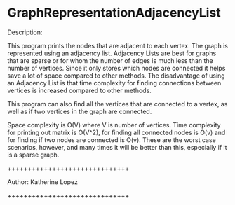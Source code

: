 GraphRepresentationAdjacencyList
============================
Description:

This program prints the nodes that are adjacent to each vertex. The graph is represented using an adjacency list. 
Adjacency Lists are best for graphs that are sparse or for whom the number of edges is much less than the number 
of vertices. Since it only stores which nodes are connected it helps save a lot of space compared to other methods. 
The disadvantage of using an Adjacency List is that time complexity for finding connections between vertices is increased compared to other methods.

This program can also find all the vertices that are connected to a vertex, as well as if two vertices in the graph are connected.

Space complexity is O(V) where V is number of vertices. 
Time complexity for printing out matrix is O(V^2), for finding all connected nodes is O(v) and for finding if two nodes are connected is O(v). These are the worst case
scenarios, however, and many times it will be better than this, especially if it is a sparse graph.


++++++++++++++++++++++++++++++

Author: Katherine Lopez

++++++++++++++++++++++++++++++